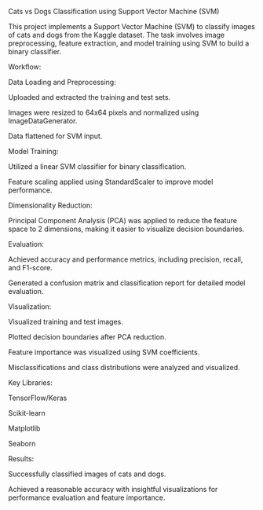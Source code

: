 Cats vs Dogs Classification using Support Vector Machine (SVM)

This project implements a Support Vector Machine (SVM) to classify images of cats and dogs from the Kaggle dataset. The task involves image preprocessing, feature extraction, and model training using SVM to build a binary classifier.

Workflow:

Data Loading and Preprocessing:

Uploaded and extracted the training and test sets.

Images were resized to 64x64 pixels and normalized using ImageDataGenerator.

Data flattened for SVM input.

Model Training:

Utilized a linear SVM classifier for binary classification.

Feature scaling applied using StandardScaler to improve model performance.

Dimensionality Reduction:

Principal Component Analysis (PCA) was applied to reduce the feature space to 2 dimensions, making it easier to visualize decision boundaries.

Evaluation:

Achieved accuracy and performance metrics, including precision, recall, and F1-score.

Generated a confusion matrix and classification report for detailed model evaluation.

Visualization:

Visualized training and test images.

Plotted decision boundaries after PCA reduction.

Feature importance was visualized using SVM coefficients.

Misclassifications and class distributions were analyzed and visualized.

Key Libraries:

TensorFlow/Keras

Scikit-learn

Matplotlib

Seaborn

Results:

Successfully classified images of cats and dogs.

Achieved a reasonable accuracy with insightful visualizations for performance evaluation and feature importance.
